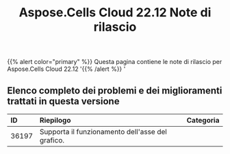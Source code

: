 ﻿---
title: Aspose.Cells Cloud 22.12 Note di rilascio
second_title: Aspose.Cells Cloud Documen
type: docs
url: /it/aspose-cells-cloud-22-12-release-notes/
description: Aspose.Cells Cloud supporta Excel per creare, convertire, unire, dividere, proteggere, operare su oggetti interni e così via
weight: 10
---
{{% alert color="primary" %}} 
Questa pagina contiene le note di rilascio per Aspose.Cells Cloud 22.12
'{{% /alert %}} '
## **Elenco completo dei problemi e dei miglioramenti trattati in questa versione**

|**ID**|**Riepilogo**|**Categoria**|
|:- |:- |:- |
|36197 | Supporta il funzionamento dell'asse del grafico.|
